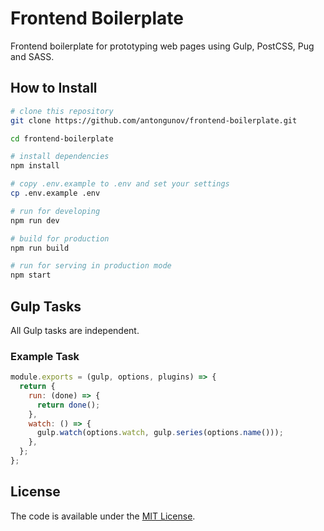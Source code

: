 # Frontend Boilerplate

Frontend boilerplate for prototyping web pages using Gulp, PostCSS, Pug and SASS.

## How to Install

```bash
# clone this repository
git clone https://github.com/antongunov/frontend-boilerplate.git

cd frontend-boilerplate

# install dependencies
npm install

# copy .env.example to .env and set your settings 
cp .env.example .env

# run for developing
npm run dev

# build for production
npm run build

# run for serving in production mode
npm start
```

## Gulp Tasks

All Gulp tasks are independent.

### Example Task

```js
module.exports = (gulp, options, plugins) => {
  return {
    run: (done) => {
      return done();
    },
    watch: () => {
      gulp.watch(options.watch, gulp.series(options.name()));
    },
  };
};
```

## License

The code is available under the [MIT License](LICENSE).
